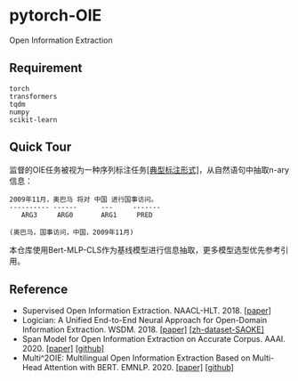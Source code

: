 # pytorch-OIE
Open Information Extraction

## Requirement

```
torch
transformers
tqdm
numpy
scikit-learn
```

## Quick Tour

监督的OIE任务被视为一种序列标注任务[[典型标注形式]](https://zhuanlan.zhihu.com/p/349699217)，从自然语句中抽取n-ary信息：
```
2009年11月，奥巴马 将对 中国 进行国事访问。
---------- ------      ---     -------
   ARG3     ARG0       ARG1     PRED

(奥巴马，国事访问，中国，2009年11月)
```

本仓库使用Bert-MLP-CLS作为基线模型进行信息抽取，更多模型选型优先参考引用。

## Reference

- Supervised Open Information Extraction. NAACL-HLT. 2018. [[paper]](https://aclanthology.org/N18-1081/)
- Logician: A Unified End-to-End Neural Approach for Open-Domain Information Extraction. WSDM. 2018. [[paper]](https://doi.org/10.1145/3159652.3159712) [[zh-dataset-SAOKE]](https://ai.baidu.com/broad/introduction?dataset=saoke)
- Span Model for Open Information Extraction on Accurate Corpus. AAAI. 2020. [[paper]](https://aaai.org/ojs/index.php/AAAI/article/view/6497) [[github]](https://github.com/zhanjunlang/Span_OIE)
- Multi^2OIE: Multilingual Open Information Extraction Based on Multi-Head Attention with BERT. EMNLP. 2020. [[paper]](https://arxiv.org/abs/2009.08128) [[github]](https://github.com/youngbin-ro/Multi2OIE)

